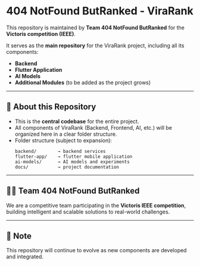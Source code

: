 # 404 NotFound ButRanked - ViraRank

This repository is maintained by **Team 404 NotFound ButRanked** for the **Victoris competition (IEEE)**.  

It serves as the **main repository** for the ViraRank project, including all its components:

- **Backend**
- **Flutter Application**
- **AI Models**
- **Additional Modules** (to be added as the project grows)

---

## 🚀 About this Repository

- This is the **central codebase** for the entire project.
- All components of ViraRank (Backend, Frontend, AI, etc.) will be organized here in a clear folder structure.
- Folder structure (subject to expansion):
  ```
  backend/        → backend services
  flutter-app/    → flutter mobile application
  ai-models/      → AI models and experiments
  docs/           → project documentation
  ```

---

## 👨‍💻 Team 404 NotFound ButRanked

We are a competitive team participating in the **Victoris IEEE competition**, building intelligent and scalable solutions to real-world challenges.

---

## 📌 Note

This repository will continue to evolve as new components are developed and integrated.
